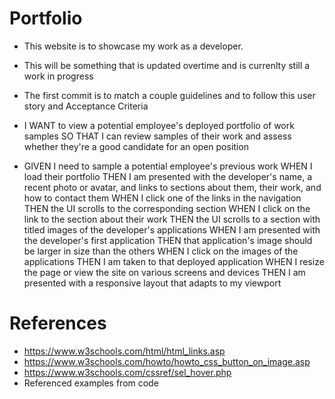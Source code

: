 # Portfolio
* This website is to showcase my work as a developer.
* This will be something that is updated overtime and is currenlty still a work in progress
* The first commit is to match a couple guidelines and to follow this user story and Acceptance Criteria

* I WANT to view a potential employee's deployed portfolio of work samples
SO THAT I can review samples of their work and assess whether they're a good candidate for an open position
* GIVEN I need to sample a potential employee's previous work
WHEN I load their portfolio
THEN I am presented with the developer's name, a recent photo or avatar, and links to sections about them, their work, and how to contact them
WHEN I click one of the links in the navigation
THEN the UI scrolls to the corresponding section
WHEN I click on the link to the section about their work
THEN the UI scrolls to a section with titled images of the developer's applications
WHEN I am presented with the developer's first application
THEN that application's image should be larger in size than the others
WHEN I click on the images of the applications
THEN I am taken to that deployed application
WHEN I resize the page or view the site on various screens and devices
THEN I am presented with a responsive layout that adapts to my viewport

# References 
* https://www.w3schools.com/html/html_links.asp
* https://www.w3schools.com/howto/howto_css_button_on_image.asp
* https://www.w3schools.com/cssref/sel_hover.php
* Referenced examples from code 
